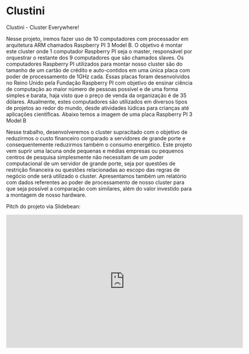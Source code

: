 # Clustini
Clustini - Cluster Everywhere!

Nesse projeto, iremos fazer uso de 10 computadores com processador em arquitetura ARM chamados Raspberry PI 3 Model B. O objetivo é montar este cluster onde 1 computador Raspberry PI seja o master, responsável por orquestrar o restante dos 9 computadores que são chamados slaves. Os computadores Raspberry PI utilizados para montar nosso cluster são do tamanho de um cartão de crédito e auto-contidos em uma única placa com poder de processamento de 1GHz cada. Essas placas foram desenvolvidos no Reino Unido pela Fundação Raspberry PI com objetivo de ensinar ciência de computação ao maior número de pessoas possível e de uma forma simples e barata, haja visto que o preço de venda da organização é de 35 dólares. Atualmente, estes computadores são utilizados em diversos tipos de projetos ao redor do mundo, desde atividades lúdicas para crianças até aplicações científicas. Abaixo temos a imagem de uma placa Raspberry PI 3 Model B

Nesse trabalho, desenvolveremos o cluster supracitado com o objetivo de reduzirmos o custo financeiro comparado  a servidores de grande porte e consequentemente reduzirmos também o consumo energético. Este projeto vem suprir uma lacuna onde pequenas e médias empresas ou pequenos centros de pesquisa simplesmente não necessitam de um poder computacional de um servidor de grande porte, seja por questões de restrição financeira ou questões relacionadas ao escopo das regras de negócio onde será utilizado o cluster.
Apresentamos também um relatório com dados referentes ao poder de processamento de nosso cluster para que seja possível a comparação com similares, além do valor investido para a montagem de nosso hardware.


   
Pitch do projeto via Slidebean:

<iframe width="640" height="360" src="https://app.slidebean.com/embed/rrpG3csVwM" frameborder="0" allowfullscreen></iframe>
